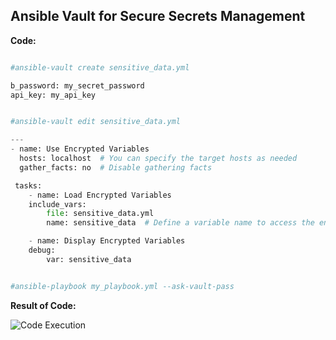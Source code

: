 ## Ansible Vault for Secure Secrets Management

**Code:**

```python

#ansible-vault create sensitive_data.yml

b_password: my_secret_password
api_key: my_api_key


#ansible-vault edit sensitive_data.yml

---
- name: Use Encrypted Variables
  hosts: localhost  # You can specify the target hosts as needed
  gather_facts: no  # Disable gathering facts

 tasks:
	- name: Load Encrypted Variables
  	include_vars:
    	file: sensitive_data.yml
    	name: sensitive_data  # Define a variable name to access the encrypted data

	- name: Display Encrypted Variables
  	debug:
    	var: sensitive_data


#ansible-playbook my_playbook.yml --ask-vault-pass


```
**Result of Code:**

![Code Execution](https://i.imgur.com/dJhdcI1.png)
